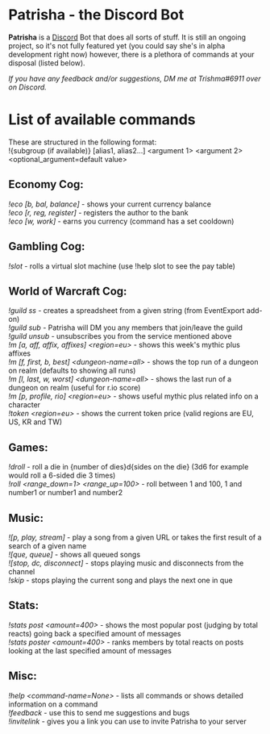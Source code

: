 # Patrisha - the Discord Bot

**Patrisha** is a [Discord](https://discordapp.com/) Bot that does all sorts of stuff. It is still an ongoing project, so it's not fully featured yet (you could say she's in alpha development right now) however, there is a plethora of commands at your disposal (listed below).

*If you have any feedback and/or suggestions, DM me at Trishma#6911 over on Discord.*

# List of available commands

These are structured in the following format:  
!{subgroup (if available)} \[alias1, alias2...] <argument 1> <argument 2> <optional_argument=default value> 

## Economy Cog:
*!eco \[b, bal, balance]* - shows your current currency balance  
*!eco \[r, reg, register]* - registers the author to the bank  
*!eco \[w, work]* - earns you currency (command has a set cooldown)  

## Gambling Cog:
*!slot <bet-amount>* - rolls a virtual slot machine (use !help slot to see the pay table)  

## World of Warcraft Cog:
*!guild ss <import-string>* - creates a spreadsheet from a given string (from EventExport add-on)  
*!guild sub <realm-name> <guild-name>* - Patrisha will DM you any members that join/leave the guild  
*!guild unsub <realm-name> <guild-name>* - unsubscribes you from the service mentioned above  
*!m \[a, aff, affix, affixes] <region=eu>* - shows this week's mythic plus affixes  
*!m \[f, first, b, best] <realm-name> <dungeon-name=all>* - shows the top run of a dungeon on realm (defaults to showing all runs)  
*!m \[l, last, w, worst] <realm-name> <dungeon-name=all>* - shows the last run of a dungeon on realm (useful for r.io score)  
*!m \[p, profile, rio] <character-name> <realm-name> <region=eu>* - shows useful mythic plus related info on a character  
*!token <region=eu>* - shows the current token price (valid regions are EU, US, KR and TW)  

## Games:
*!droll <dice>* - roll a die in {number of dies}d{sides on the die} (3d6 for example would roll a 6-sided die 3 times)  
*!roll <range_down=1> <range_up=100>* - roll between 1 and 100, 1 and number1 or number1 and number2  

## Music:
*!\[p, play, stream] <url or song name>* - play a song from a given URL or takes the first result of a search of a given name  
*!\[que, queue]* - shows all queued songs  
*!\[stop, dc, disconnect]* - stops playing music and disconnects from the channel  
*!skip* - stops playing the current song and plays the next one in que  

## Stats:
*!stats post <amount=400>* - shows the most popular post (judging by total reacts) going back a specified amount of messages  
*!stats poster <amount=400>* - ranks members by total reacts on posts looking at the last specified amount of messages  

## Misc:
*!help <command-name=None>* - lists all commands or shows detailed information on a command  
*!feedback <your-feedback>* - use this to send me suggestions and bugs  
*!invitelink* - gives you a link you can use to invite Patrisha to your server
